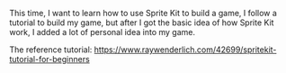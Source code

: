 This time, I want to learn how to use Sprite Kit to build a game, I follow a tutorial to build my game, but after I got the basic idea of how Sprite Kit work, I added a lot of personal idea into my game. 

The reference tutorial: https://www.raywenderlich.com/42699/spritekit-tutorial-for-beginners